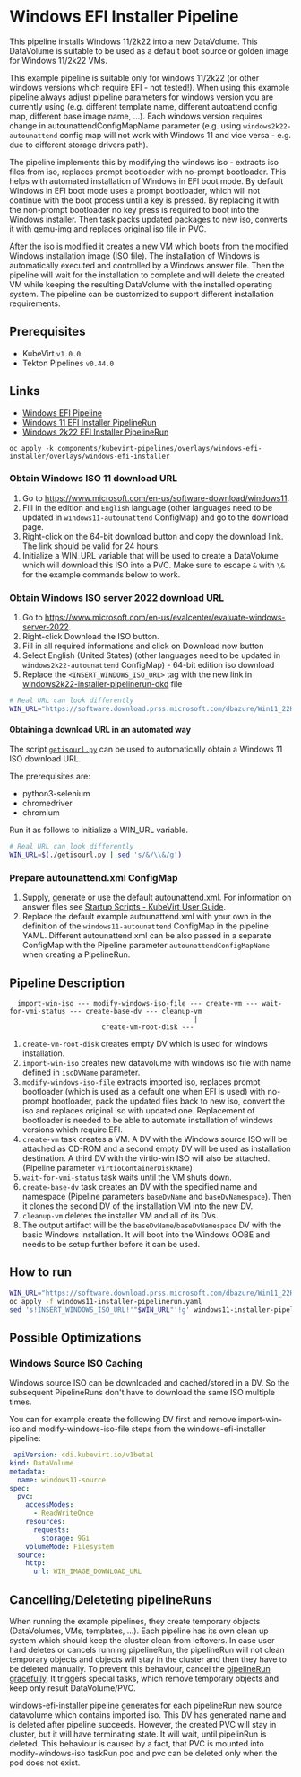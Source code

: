 # Windows EFI Installer Pipeline

This pipeline installs Windows 11/2k22 into a new DataVolume. This DataVolume is suitable to be used as a default boot source
or golden image for Windows 11/2k22 VMs.

This example pipeline is suitable only for windows 11/2k22 (or other windows versions which require EFI - not tested!). When using 
this example pipeline always adjust pipeline parameters for windows version you are currently using (e.g. different template name, 
different autoattend config map, different base image name, ...). Each windows version requires change in autounattendConfigMapName 
parameter (e.g. using `windows2k22-autounattend` config map will not work with Windows 11 and vice versa - e.g. due to different storage 
drivers path).

The pipeline implements this by modifying the windows iso - extracts iso files from iso, replaces prompt bootloader with no-prompt bootloader. 
This helps with automated installation of Windows in EFI boot mode. By default Windows in EFI boot mode uses a prompt bootloader, which will not 
continue with the boot process until a key is pressed. By replacing it with the non-prompt bootloader no key press is required to boot into the 
Windows installer. Then task packs updated packages to new iso, converts it with qemu-img and replaces original iso file in PVC.

After the iso is modified it creates a new VM which boots from the modified Windows installation image (ISO file). The installation of Windows is 
automatically executed and controlled by a Windows answer file. Then the pipeline will wait for the installation to complete and will delete the 
created VM while keeping the resulting DataVolume with the installed operating system. The pipeline can be customized to support different 
installation requirements.

## Prerequisites

- KubeVirt `v1.0.0`
- Tekton Pipelines `v0.44.0`

## Links

- [Windows EFI Pipeline](https://github.com/kubevirt/ssp-operator/blob/main/data/tekton-pipelines/windows-efi-installer-pipeline.yaml)
- [Windows 11 EFI Installer PipelineRun](windows11-installer-pipelinerun.yaml)
- [Windows 2k22 EFI Installer PipelineRun](windows2k22-installer-pipelinerun.yaml)

```
oc apply -k components/kubevirt-pipelines/overlays/windows-efi-installer/overlays/windows-efi-installer
```

### Obtain Windows ISO 11 download URL

1. Go to https://www.microsoft.com/en-us/software-download/windows11.
2. Fill in the edition and `English` language (other languages need to be updated in `windows11-autounattend` ConfigMap) and go to the download page.
3. Right-click on the 64-bit download button and copy the download link. The link should be valid for 24 hours.
4. Initialize a WIN_URL variable that will be used to create a DataVolume which will download this ISO into a PVC.
   Make sure to escape `&` with `\&` for the example commands below to work.

### Obtain Windows ISO server 2022 download URL

1. Go to https://www.microsoft.com/en-us/evalcenter/evaluate-windows-server-2022.
2. Right-click Download the ISO button.
3. Fill in all required informations and click on Download now button
4. Select English (United States) (other languages need to be updated in `windows2k22-autounattend` ConfigMap) - 64-bit edition iso download
5. Replace the `<INSERT_WINDOWS_ISO_URL>` tag with the new link in [windows2k22-installer-pipelinerun-okd](windows2k22-installer-pipelinerun-okd.yaml) file

```bash
# Real URL can look differently
WIN_URL="https://software.download.prss.microsoft.com/dbazure/Win11_22H2_English_x64v1.iso..."
```

#### Obtaining a download URL in an automated way

The script [`getisourl.py`](getisourl.py) can be used to automatically obtain a Windows 11 ISO download URL.

The prerequisites are:

- python3-selenium
- chromedriver
- chromium

Run it as follows to initialize a WIN_URL variable.

```bash
# Real URL can look differently
WIN_URL=$(./getisourl.py | sed 's/&/\\&/g')
```

### Prepare autounattend.xml ConfigMap

1. Supply, generate or use the default autounattend.xml.
   For information on answer files see [Startup Scripts - KubeVirt User Guide](https://kubevirt.io/user-guide/virtual_machines/startup_scripts/#sysprep).
2. Replace the default example autounattend.xml with your own in the definition of the `windows11-autounattend` ConfigMap in the pipeline YAML.
   Different autounattend.xml can be also passed in a separate ConfigMap with the Pipeline parameter `autounattendConfigMapName` when creating a PipelineRun.

## Pipeline Description

```
  import-win-iso --- modify-windows-iso-file --- create-vm --- wait-for-vmi-status --- create-base-dv --- cleanup-vm
                                              |
                       create-vm-root-disk --- 
```

1. `create-vm-root-disk` creates empty DV which is used for windows installation.
2. `import-win-iso` creates new datavolume with windows iso file with name defined in `isoDVName` parameter.
3. `modify-windows-iso-file` extracts imported iso, replaces prompt bootloader (which is used as a default one when EFI is used) 
   with no-prompt bootloader, pack the updated files back to new iso, convert the iso and replaces original iso with updated one.
   Replacement of bootloader is needed to be able to automate installation of windows versions which require EFI.
4. `create-vm` task creates a VM.
   A DV with the Windows source ISO will be attached as CD-ROM and a second empty DV will be used as installation destination.
   A third DV with the virtio-win ISO will also be attached. (Pipeline parameter `virtioContainerDiskName`)
5. `wait-for-vmi-status` task waits until the VM shuts down.
6. `create-base-dv` task creates an DV with the specified name and namespace (Pipeline parameters `baseDvName` and 
   `baseDvNamespace`).
   Then it clones the second DV of the installation VM into the new DV.
7. `cleanup-vm` deletes the installer VM and all of its DVs.
8. The output artifact will be the `baseDvName`/`baseDvNamespace` DV with the basic Windows installation.
   It will boot into the Windows OOBE and needs to be setup further before it can be used.

## How to run

```bash
WIN_URL="https://software.download.prss.microsoft.com/dbazure/Win11_22H2_English_x64v1.iso..."
oc apply -f windows11-installer-pipelinerun.yaml
sed 's!INSERT_WINDOWS_ISO_URL!'"$WIN_URL"'!g' windows11-installer-pipelinerun.yaml | oc create -f -
```

## Possible Optimizations

### Windows Source ISO Caching

Windows source ISO can be downloaded and cached/stored in a DV.
So the subsequent PipelineRuns don't have to download the same ISO multiple times.

You can for example create the following DV first and remove import-win-iso and modify-windows-iso-file steps from the windows-efi-installer pipeline:

```yaml
 apiVersion: cdi.kubevirt.io/v1beta1
kind: DataVolume
metadata:
  name: windows11-source
spec:
  pvc:
    accessModes:
      - ReadWriteOnce
    resources:
      requests:
        storage: 9Gi
    volumeMode: Filesystem
  source:
    http:
      url: WIN_IMAGE_DOWNLOAD_URL
```

## Cancelling/Deleteting pipelineRuns

When running the example pipelines, they create temporary objects (DataVolumes, VMs, templates, ...). Each pipeline has its own clean up system which 
should keep the cluster clean from leftovers. In case user hard deletes or cancels running pipelineRun, the pipelineRun will not clean temporary 
objects and objects will stay in the cluster and then they have to be deleted manually. To prevent this behaviour, cancel the 
[pipelineRun gracefully](https://tekton.dev/docs/pipelines/pipelineruns/#gracefully-cancelling-a-pipelinerun). It triggers special tasks, 
which remove temporary objects and keep only result DataVolume/PVC.

windows-efi-installer pipeline generates for each pipelineRun new source datavolume which contains imported iso. This DV has generated name and is 
deleted after pipeline succeeds. However, the created PVC will stay in cluster, but it will have terminating state. It will wait, until pipelinRun is 
deleted. This behaviour is caused by a fact, that PVC is mounted into modify-windows-iso taskRun pod and pvc can be deleted only when the pod does not 
exist.